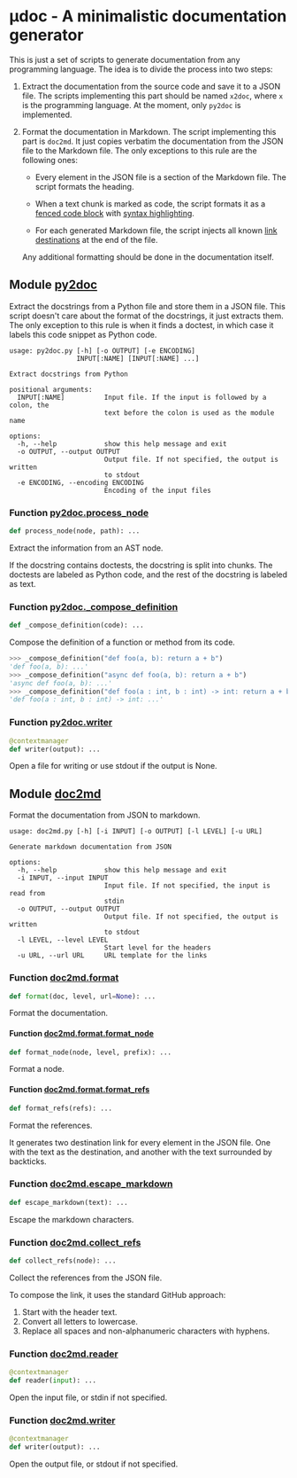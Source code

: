 # μdoc - A minimalistic documentation generator

This is just a set of scripts to generate documentation from any programming language.
The idea is to divide the process into two steps:

1. Extract the documentation from the source code and save it to a JSON file.
   The scripts implementing this part should be named `x2doc`, where `x` is the programming language.
   At the moment, only `py2doc` is implemented.

2. Format the documentation in Markdown. The script implementing this part is `doc2md`.
   It just copies verbatim the documentation from the JSON file to the Markdown file.
   The only exceptions to this rule are the following ones:

   * Every element in the JSON file is a section of the Markdown file. The script formats the heading.

   * When a text chunk is marked as code, the script formats it as a [fenced code block](https://www.markdownguide.org/extended-syntax/#fenced-code-blocks) with [syntax highlighting](https://www.markdownguide.org/extended-syntax/#syntax-highlighting).

   * For each generated Markdown file, the script injects all known [link destinations](https://spec.commonmark.org/0.30/#link-destination) at the end of the file.
   
   Any additional formatting should be done in the documentation itself.

## Module [py2doc](https://github.com/kerrigan29a/microdoc/blob/main/py2doc.py#L1)
Extract the docstrings from a Python file and store them in a JSON file.
This script doesn't care about the format of the docstrings, it just extracts
them. The only exception to this rule is when it finds a doctest, in which case
it labels this code snippet as Python code.

```
usage: py2doc.py [-h] [-o OUTPUT] [-e ENCODING]
                 INPUT[:NAME] [INPUT[:NAME] ...]

Extract docstrings from Python

positional arguments:
  INPUT[:NAME]          Input file. If the input is followed by a colon, the
                        text before the colon is used as the module name

options:
  -h, --help            show this help message and exit
  -o OUTPUT, --output OUTPUT
                        Output file. If not specified, the output is written
                        to stdout
  -e ENCODING, --encoding ENCODING
                        Encoding of the input files

```
### Function [py2doc.process\_node](https://github.com/kerrigan29a/microdoc/blob/main/py2doc.py#L29)
```python
def process_node(node, path): ...
```
Extract the information from an AST node.

If the docstring contains doctests, the docstring is split into chunks.
The doctests are labeled as Python code, and the rest of the docstring is labeled as text.

### Function [py2doc.\_compose\_definition](https://github.com/kerrigan29a/microdoc/blob/main/py2doc.py#L84)
```python
def _compose_definition(code): ...
```
Compose the definition of a function or method from its code.

```python
>>> _compose_definition("def foo(a, b): return a + b")
'def foo(a, b): ...'
>>> _compose_definition("async def foo(a, b): return a + b")
'async def foo(a, b): ...'
>>> _compose_definition("def foo(a : int, b : int) -> int: return a + b")
'def foo(a : int, b : int) -> int: ...'
```


### Function [py2doc.writer](https://github.com/kerrigan29a/microdoc/blob/main/py2doc.py#L100)
```python
@contextmanager
def writer(output): ...
```
Open a file for writing or use stdout if the output is None. 


## Module [doc2md](https://github.com/kerrigan29a/microdoc/blob/main/doc2md.py#L1)
Format the documentation from JSON to markdown.

```
usage: doc2md.py [-h] [-i INPUT] [-o OUTPUT] [-l LEVEL] [-u URL]

Generate markdown documentation from JSON

options:
  -h, --help            show this help message and exit
  -i INPUT, --input INPUT
                        Input file. If not specified, the input is read from
                        stdin
  -o OUTPUT, --output OUTPUT
                        Output file. If not specified, the output is written
                        to stdout
  -l LEVEL, --level LEVEL
                        Start level for the headers
  -u URL, --url URL     URL template for the links

```
### Function [doc2md.format](https://github.com/kerrigan29a/microdoc/blob/main/doc2md.py#L16)
```python
def format(doc, level, url=None): ...
```
Format the documentation.

#### Function [doc2md.format.format\_node](https://github.com/kerrigan29a/microdoc/blob/main/doc2md.py#L19)
```python
def format_node(node, level, prefix): ...
```
Format a node. 

#### Function [doc2md.format.format\_refs](https://github.com/kerrigan29a/microdoc/blob/main/doc2md.py#L41)
```python
def format_refs(refs): ...
```
Format the references.

It generates two destination link for every element in the JSON file.
One with the text as the destination, and another with the text surrounded by backticks.

### Function [doc2md.escape\_markdown](https://github.com/kerrigan29a/microdoc/blob/main/doc2md.py#L59)
```python
def escape_markdown(text): ...
```
Escape the markdown characters. 

### Function [doc2md.collect\_refs](https://github.com/kerrigan29a/microdoc/blob/main/doc2md.py#L64)
```python
def collect_refs(node): ...
```
Collect the references from the JSON file.

To compose the link, it uses the standard GitHub approach:
1. Start with the header text.
2. Convert all letters to lowercase.
3. Replace all spaces and non-alphanumeric characters with hyphens.    

### Function [doc2md.reader](https://github.com/kerrigan29a/microdoc/blob/main/doc2md.py#L87)
```python
@contextmanager
def reader(input): ...
```
Open the input file, or stdin if not specified. 

### Function [doc2md.writer](https://github.com/kerrigan29a/microdoc/blob/main/doc2md.py#L97)
```python
@contextmanager
def writer(output): ...
```
Open the output file, or stdout if not specified. 


<!-- references -->
[py2doc]: #module-py2doc "Module py2doc"
[`py2doc`]: #module-py2doc "Module py2doc"
[py2doc.process_node]: #function-py2doc-process_node "Function process_node"
[`py2doc.process_node`]: #function-py2doc-process_node "Function process_node"
[py2doc._compose_definition]: #function-py2doc-_compose_definition "Function _compose_definition"
[`py2doc._compose_definition`]: #function-py2doc-_compose_definition "Function _compose_definition"
[py2doc.writer]: #function-py2doc-writer "Function writer"
[`py2doc.writer`]: #function-py2doc-writer "Function writer"
[doc2md]: #module-doc2md "Module doc2md"
[`doc2md`]: #module-doc2md "Module doc2md"
[doc2md.format]: #function-doc2md-format "Function format"
[`doc2md.format`]: #function-doc2md-format "Function format"
[doc2md.format.format_node]: #function-doc2md-format-format_node "Function format_node"
[`doc2md.format.format_node`]: #function-doc2md-format-format_node "Function format_node"
[doc2md.format.format_refs]: #function-doc2md-format-format_refs "Function format_refs"
[`doc2md.format.format_refs`]: #function-doc2md-format-format_refs "Function format_refs"
[doc2md.escape_markdown]: #function-doc2md-escape_markdown "Function escape_markdown"
[`doc2md.escape_markdown`]: #function-doc2md-escape_markdown "Function escape_markdown"
[doc2md.collect_refs]: #function-doc2md-collect_refs "Function collect_refs"
[`doc2md.collect_refs`]: #function-doc2md-collect_refs "Function collect_refs"
[doc2md.collect_refs.collect]: #function-doc2md-collect_refs-collect "Function collect"
[`doc2md.collect_refs.collect`]: #function-doc2md-collect_refs-collect "Function collect"
[doc2md.reader]: #function-doc2md-reader "Function reader"
[`doc2md.reader`]: #function-doc2md-reader "Function reader"
[doc2md.writer]: #function-doc2md-writer "Function writer"
[`doc2md.writer`]: #function-doc2md-writer "Function writer"
